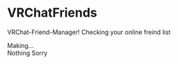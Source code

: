 # VRChatFriends
VRChat-Friend-Manager! Checking your online freind list


Making...  
Nothing Sorry
